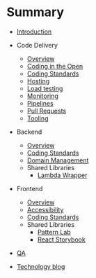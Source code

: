 # Summary

* [Introduction](README.md)

* Code Delivery
  * [Overview](code-delivery/overview.md)
  * [Coding in the Open](code-delivery/code-in-open.md)
  * [Coding Standards](code-delivery/coding-standards.md)
  * [Hosting](code-delivery/hosting.md)
  * [Load testing](code-delivery/load-testing.md)
  * [Monitoring](code-delivery/monitoring.md)
  * [Pipelines](code-delivery/pipelines.md)
  * [Pull Requests](code-delivery/pull-requests.md)
  * [Tooling](code-delivery/tooling.md)
* Backend
  * [Overview](backend/overview.md)
  * [Coding Standards](backend/coding-standards.md)
  * [Domain Management](backend/domain-management.md)
  * Shared Libraries
      * [Lambda Wrapper](backend/lambda-wrapper.md)
* Frontend
  * [Overview](frontend/overview.md)
  * [Accessibility](frontend/accessibility.md)
  * [Coding Standards](frontend/coding-standards.md)
  * Shared Libraries
      * [Pattern Lab](frontend/pattern-lab.md)
      * [React Storybook](frontend/storybook.md)
* [QA](qa/manualQA.md)
* [Technology blog](https://medium.com/comic-relief)
